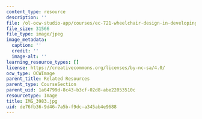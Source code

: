 ```yaml
---
content_type: resource
description: ''
file: /ol-ocw-studio-app/courses/ec-721-wheelchair-design-in-developing-countries-spring-2009/de76fb369d467a5bf9dca345ab4e9688_IMG_3983.jpg
file_size: 31566
file_type: image/jpeg
image_metadata:
  caption: ''
  credit: ''
  image-alt: ''
learning_resource_types: []
license: https://creativecommons.org/licenses/by-nc-sa/4.0/
ocw_type: OCWImage
parent_title: Related Resources
parent_type: CourseSection
parent_uid: 1a64799d-8c43-b3cf-02d8-abe22053510c
resourcetype: Image
title: IMG_3983.jpg
uid: de76fb36-9d46-7a5b-f9dc-a345ab4e9688
---
```

